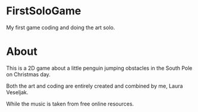# FirstSoloGame
My first game coding and doing the art solo.
#
# About
This is a 2D game about a little penguin jumping obstacles in the South Pole on Christmas day.

Both the art and coding are entirely created and combined by me, Laura Veseljak.

While the music is taken from free online resources.
